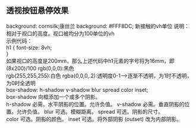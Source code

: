 ## 透视按钮悬停效果

 background: cornsilk;康丝兰
  background: #FFF8DC;
新接触的vh单位
说明：  
相对于视口的高度。视口被均分为100单位的vh  
示例代码：  
h1 {
    font-size: 8vh;  
}  
如果视口的高度是200mm，那么上述代码中h1元素的字号将为16mm，即(8x200)/100
rgb(0,0,0):黑色  
rgb(255,255,255):白色
rgba(0,0,0,.2):透明度0-1-->逐渐不透明，为1时不透明，为0时全透明  
box-shadow: h-shadow v-shadow blur spread color inset;   
box-shadow 向框添加一个或多个阴影。  
h-shadow	必需。水平阴影的位置。允许负值。
v-shadow	必需。垂直阴影的位置。允许负值。
blur	可选。模糊距离。
spread	可选。阴影的尺寸。	
color	可选。阴影的颜色。
inset	可选。将外部阴影 (outset) 改为内部阴影。
